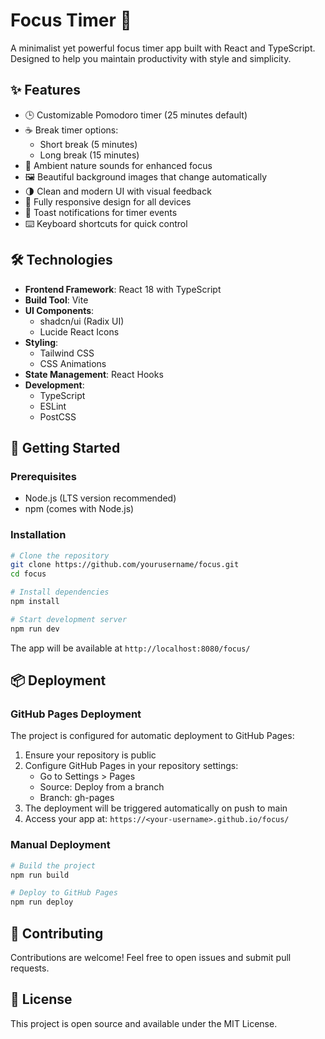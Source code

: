 # Focus Timer 🎯

A minimalist yet powerful focus timer app built with React and TypeScript. Designed to help you maintain productivity with style and simplicity.

## ✨ Features

- 🕒 Customizable Pomodoro timer (25 minutes default)
- ☕ Break timer options:
  - Short break (5 minutes)
  - Long break (15 minutes)
- 🎵 Ambient nature sounds for enhanced focus
- 🖼️ Beautiful background images that change automatically
- 🌗 Clean and modern UI with visual feedback
- 📱 Fully responsive design for all devices
- 🔔 Toast notifications for timer events
- ⌨️ Keyboard shortcuts for quick control

## 🛠️ Technologies

- **Frontend Framework**: React 18 with TypeScript
- **Build Tool**: Vite
- **UI Components**: 
  - shadcn/ui (Radix UI)
  - Lucide React Icons
- **Styling**: 
  - Tailwind CSS
  - CSS Animations
- **State Management**: React Hooks
- **Development**:
  - TypeScript
  - ESLint
  - PostCSS

## 🚀 Getting Started

### Prerequisites

- Node.js (LTS version recommended)
- npm (comes with Node.js)

### Installation

```sh
# Clone the repository
git clone https://github.com/yourusername/focus.git
cd focus

# Install dependencies
npm install

# Start development server
npm run dev
```

The app will be available at `http://localhost:8080/focus/`

## 📦 Deployment

### GitHub Pages Deployment

The project is configured for automatic deployment to GitHub Pages:

1. Ensure your repository is public
2. Configure GitHub Pages in your repository settings:
   - Go to Settings > Pages
   - Source: Deploy from a branch
   - Branch: gh-pages
3. The deployment will be triggered automatically on push to main
4. Access your app at: `https://<your-username>.github.io/focus/`

### Manual Deployment

```sh
# Build the project
npm run build

# Deploy to GitHub Pages
npm run deploy
```

## 🤝 Contributing

Contributions are welcome! Feel free to open issues and submit pull requests.

## 📝 License

This project is open source and available under the MIT License.
